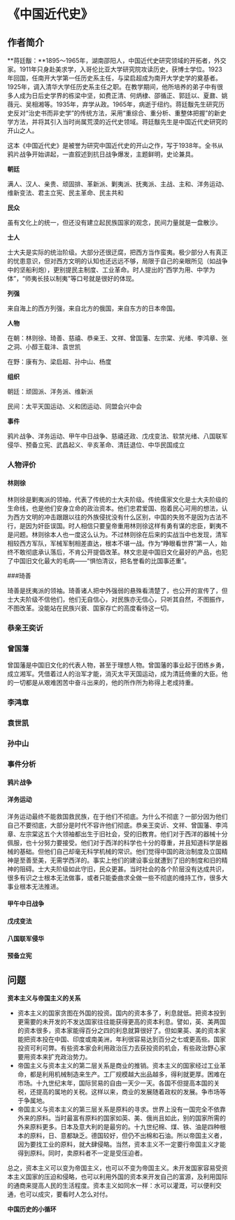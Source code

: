 # 《中国近代史》

## 作者简介

**蒋廷黻：**1895～1965年，湖南邵阳人，中国近代史研究领域的开拓者，外交家。1911年只身赴美求学，入哥伦比亚大学研究院攻读历史，获博士学位。1923年回国，任南开大学第一任历史系主任，与梁启超成为南开大学史学的奠基者。1925年，调入清华大学任历史系主任之职。在教学期间，他所培养的弟子中有很多人成为日后史学界的栋梁中坚，如费正清、何炳棣、邵循正、郭廷以、夏鼐、姚薇元、吴相湘等。1935年，弃学从政。1965年，病逝于纽约。蒋廷黻先生研究历史反对“治史书而非史学”的传统方法，采用“重综合、重分析、重整体把握”的新史学方法，并将其引入当时尚属荒漠的近代史领域。蒋廷黻先生是中国近代史研究的开山之人。

这本《中国近代史》是被誉为研究中国近代史的开山之作，写于1938年。全书从鸦片战争开始讲起，一直叙述到抗日战争爆发，主题鲜明，史论兼具。



**朝廷**

满人、汉人、亲贵、顽固排、革新派、剿夷派、抚夷派、主战、主和、洋务运动、维新变法、君主立宪、民主革命、民主共和

**民众**

虽有文化上的统一，但还没有建立起民族国家的观念，民间力量就是一盘散沙。

**士人**

士大夫是实际的统治阶级。大部分还很迂腐，把西方当作蛮夷。极少部分人有真正的忧患意识，但对西方文明的认知也还远远不够，局限于自己的亲眼所见（如战争中的坚船利炮），更别提民主制度、工业革命。时人提出的“西学为用、中学为体”，“师夷长技以制夷”等口号就是很好的体现。

**列强**

来自海上的西方列强，来自北方的俄国，来自东方的日本帝国。

**人物**

在朝：林则徐、琦善、慈禧、恭亲王、文祥、曾国藩、左宗棠、光绪、李鸿章、张之洞、小醇王载沣、袁世凯

在野：康有为、梁启超、孙中山、杨度

**组织**

朝廷：顽固派、洋务派、维新派

民间：太平天国运动、义和团运动、同盟会兴中会

**事件**

鸦片战争、洋务运动、甲午中日战争、慈禧还政、戊戌变法、软禁光绪、八国联军侵华、预备立宪、武昌起义、辛亥革命、清廷退位、中华民国成立



### 人物评价

#### 林则徐

林则徐是剿夷派的领袖，代表了传统的士大夫阶级。传统儒家文化是士大夫阶级的生命线，也是他们安身立命的政治资本。他们忠君爱国、抱着民心可用的想法，认为西方文明的冲击跟跟以往的外族侵扰没有什么区别，中国的失败不是因为古法不行，是因为奸臣误国。时人相信只要皇帝重用林则徐这样有勇有谋的忠臣，剿夷不是问题。林则徐本人也一度这么认为。不过林则徐在后来的实战当中也发现，清军相较西方军队，军械军制相差直达，根本不堪一战。作为“睁眼看世界”第一人，始终不敢彻底承认落后，不肯公开提倡改革。林文忠是中国旧文化最好的产品，也犯了中国旧文化最大的毛病——“惧怕清议，把名誉看的比国事还重”。

###琦善

琦善是抚夷派的领袖。琦善诸人把中外强弱的悬殊看清楚了，也公开的宣传了，但士大夫阶级不信他们，他们无自信心，对民族亦无信心，只听其自然，不图振作，不图改革。没能站在民族兴衰、国家存亡的高度看待这一切。

### 恭亲王奕䜣



### 曾国藩

曾国藩是中国旧文化的代表人物，甚至于理想人物。曾国藩的事业起于团练乡勇，成立湘军。凭借着过人的治军才能，消灭太平天国运动，成为清廷倚重的大臣。他的一切都是从艰难困苦中奋斗出来的，他的所作所为称得上老成持重。

### 李鸿章

### 袁世凯

### 孙中山



### 事件分析

#### 鸦片战争

#### 洋务运动

洋务运动最终不能救国救民族，在于他们不彻底。为什么不彻底？一部分因为他们自己不要彻底，大部分是时代不容许他们彻底。恭亲王奕䜣、文祥、曾国藩、李鸿章、左宗棠这五个大领袖都出生于旧社会，受的旧教育。他们对于西洋的器械十分佩服，也十分努力要接受。他们对于西洋的科学也十分的尊重，并且知道科学是器械的基础。但他们自己却毫无科学机械的常识。他们觉得中国的政治制度及立国精神是至善至美，无需学西洋的。事实上他们的建设事业就遭到了旧的制度和旧的精神的阻碍。士大夫阶级如此守旧，民众更甚。当时社会的各个阶层没有达成共识，很多有识之士根本无法做事，或者只能委曲求全做一些不彻底的维持工作，很多大事业根本无法推进。

#### 甲午中日战争

#### 戊戌变法

#### 八国联军侵华

#### 预备立宪

## 问题

**资本主义与帝国主义的关系**

- 资本主义的国家贪图在外国的投资。国内的资本多了，利息就低。把资本投到更需要的未开发的不发达国家往往能获得更高的资本利息。譬如，英、美两国的资本很多，资本家能得百分之四的利息就算很好了。但如果英、美的资本家能把资本投在中国、印度或南美洲，年利很容易达到百分之七或更高些。国家投资可利可弊。有些资本家会利用政治压力去获投资的机会，有些政治野心家要用资本来扩充政治势力。
- 帝国主义与资本主义的第二层关系是商业的推销。资本主义的国家经过工业革命，都是利用机械制造来生产。工厂规模越大出品越多，得利就更厚。困难在市场。十九世纪末年，国际贸易的自由一天少一天。各国不但提高本国的关税，还提高的属地的关税。这样以来，商业的发展随着政权的发展。争市场等于争属地。
- 帝国主义与资本主义的第三层关系是原料的寻求。世界上没有一国完全不依靠外来的原料。当时最富有原料的国家如英、美、俄尚且如此，别的国家所需的外来原料更多。日本及意大利的是最穷的。十九世纪棉、煤、铁、油是四种根本的原料，日、意都缺乏。德国较好，但仍不出棉和石油。所以帝国主义者，因为要找工业的原料，就大肆侵略。当然，资本主义不一定要行帝国主义才能得到原料。同时，卖原料者不一定是受压迫者。

总之，资本主义可以变为帝国主义，也可以不变为帝国主义。未开发国家容易受资本主义国家的压迫和侵略，也可以利用外国的资本来开发自己的富源，及利用国际的通商来提高人民的生活程度。资本主义如同水一样：水可以灌溉，可以便利交通，也可以成灾，要看时人怎么对付。

**中国历史的小循环**





